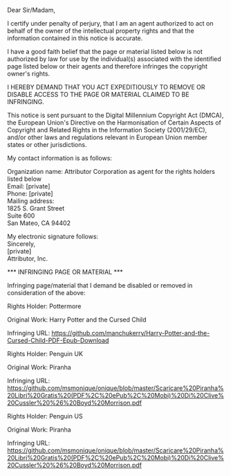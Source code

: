 Dear Sir/Madam,

I certify under penalty of perjury, that I am an agent authorized to act on behalf of the owner of the intellectual property rights and that the information contained in this notice is accurate.

I have a good faith belief that the page or material listed below is not authorized by law for use by the individual(s) associated with the identified page listed below or their agents and therefore infringes the copyright owner's rights.

I HEREBY DEMAND THAT YOU ACT EXPEDITIOUSLY TO REMOVE OR DISABLE ACCESS TO THE PAGE OR MATERIAL CLAIMED TO BE INFRINGING.

This notice is sent pursuant to the Digital Millennium Copyright Act (DMCA), the European Union's Directive on the Harmonisation of Certain Aspects of Copyright and Related Rights in the Information Society (2001/29/EC), and/or other laws and regulations relevant in European Union member states or other jurisdictions.

My contact information is as follows:

Organization name: Attributor Corporation as agent for the rights holders listed below  
Email: [private]  
Phone: [private]  
Mailing address:  
1825 S. Grant Street  
Suite 600  
San Mateo, CA 94402

My electronic signature follows:  
Sincerely,  
[private]  
Attributor, Inc.

*** INFRINGING PAGE OR MATERIAL ***

Infringing page/material that I demand be disabled or removed in consideration of the above:

Rights Holder: Pottermore

Original Work: Harry Potter and the Cursed Child

Infringing URL: https://github.com/manchukerry/Harry-Potter-and-the-Cursed-Child-PDF-Epub-Download

Rights Holder: Penguin UK

Original Work: Piranha

Infringing URL: https://github.com/msmonique/onique/blob/master/Scaricare%20Piranha%20Libri%20Gratis%20(PDF%2C%20ePub%2C%20Mobi)%20Di%20Clive%20Cussler%20%26%20Boyd%20Morrison.pdf

Rights Holder: Penguin US

Original Work: Piranha

Infringing URL: https://github.com/msmonique/onique/blob/master/Scaricare%20Piranha%20Libri%20Gratis%20(PDF%2C%20ePub%2C%20Mobi)%20Di%20Clive%20Cussler%20%26%20Boyd%20Morrison.pdf
